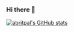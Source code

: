 ### Hi there 👋

<!--
**abritpal/abritpal** is a ✨ _special_ ✨ repository because its `README.md` (this file) appears on your GitHub profile.

Here are some ideas to get you started:

- 🔭 I’m currently working on ...
- 🌱 I’m currently learning ...
- 👯 I’m looking to collaborate on ...
- 🤔 I’m looking for help with ...
- 💬 Ask me about ...
- 📫 How to reach me: ...
- 😄 Pronouns: ...
- ⚡ Fun fact: ...
-->
[![abritpal's GitHub stats](https://github-readme-stats.vercel.app/api?username=abritpal&show_icons=true&theme=dracula)](https://github.com/anuraghazra/github-readme-stats)
